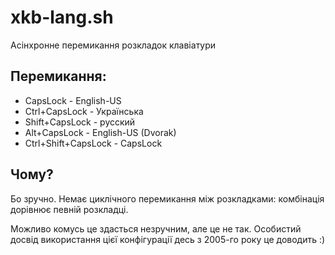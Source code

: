xkb-lang.sh
===========

Асінхронне перемикання розкладок клавіатури

Перемикання:
------------

-   CapsLock - English-US
-   Ctrl+CapsLock - Українська
-   Shift+CapsLock - русский
-   Alt+CapsLock - English-US (Dvorak)
-   Ctrl+Shift+CapsLock - CapsLock

Чому?
-----

Бо зручно. Немає циклічного перемикання між розкладками: комбінація
дорівнює певній розкладці.

Можливо комусь це здасться незручним, але це не так. Особистий досвід
використання цієї конфігурації десь з 2005-го року це доводить :)

